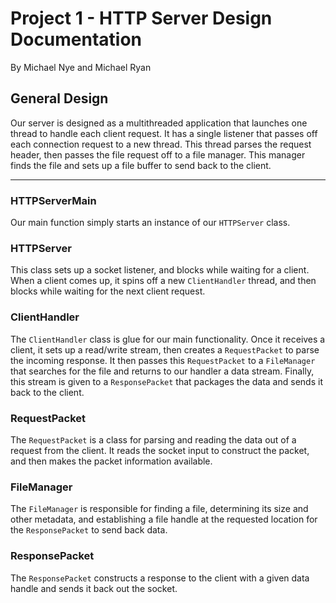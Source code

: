 # Project 1 - HTTP Server Design Documentation
By Michael Nye and Michael Ryan

## General Design

Our server is designed as a multithreaded application that launches one thread
to handle each client request. It has a single listener that passes off each
connection request to a new thread. This thread parses the request header,
then passes the file request off to a file manager. This manager finds the
file and sets up a file buffer to send back to the client.

- - -

### HTTPServerMain

Our main function simply starts an instance of our `HTTPServer` class.

### HTTPServer

This class sets up a socket listener, and blocks while waiting for a client.
When a client comes up, it spins off a new `ClientHandler` thread, and then
blocks while waiting for the next client request.

### ClientHandler

The `ClientHandler` class is glue for our main functionality. Once it receives
a client, it sets up a read/write stream, then creates a `RequestPacket` to
parse the incoming response. It then passes this `RequestPacket` to a
`FileManager` that searches for the file and returns to our handler a data
stream. Finally, this stream is given to a `ResponsePacket` that packages
the data and sends it back to the client.

### RequestPacket

The `RequestPacket` is a class for parsing and reading the data out of a request
from the client. It reads the socket input to construct the packet, and then
makes the packet information available.

### FileManager

The `FileManager` is responsible for finding a file, determining its size
and other metadata, and establishing a file handle at the requested location
for the `ResponsePacket` to send back data.

### ResponsePacket

The `ResponsePacket` constructs a response to the client with a given data
handle and sends it back out the socket.